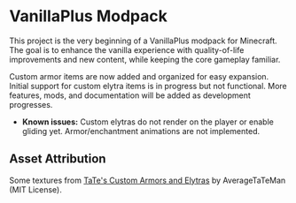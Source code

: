 # VanillaPlus Modpack

This project is the very beginning of a VanillaPlus modpack for Minecraft. The goal is to enhance the vanilla experience with quality-of-life improvements and new content, while keeping the core gameplay familiar.

Custom armor items are now added and organized for easy expansion. Initial support for custom elytra items is in progress but not functional. More features, mods, and documentation will be added as development progresses.

- **Known issues:** Custom elytras do not render on the player or enable gliding yet. Armor/enchantment animations are not implemented.

## Asset Attribution

Some textures from [TaTe's Custom Armors and Elytras](https://modrinth.com/resourcepack/tates-custom-armors-and-elytras) by AverageTaTeMan (MIT License).
